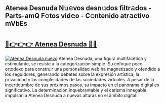 ## Atenea Desnuda N𝚞𝚎vos desn𝚞dos filtr𝚊dos - Parts-amQ F𝚘tos vid𝚎o - C𝚘ntenido atr𝚊ctivo mVbEs

# <h2><a href="http://mbdc0v.tromn.icu/?c=Atenea+Desnuda">🔗👉👉👉 Atenea Desnuda 🔗🔗</a></h2>

[![Atenea Desnuda nuevo](https://i.imgur.com/pEAQMta.gif)](http://mbdc0v.tromn.icu/?c=Atenea+Desnuda)
Atenea Desnuda, una figura multifacética y estimulante, se resiste a la categorización simple. Su enfoque poco ortodoxo para construir una personalidad web ha magnetizado y ofendido a los seguidores, generando debates sobre la expresión artística, la privacidad y las complejidades de las sociedades virtuales. A pesar de la incertidumbre de sus próximos pasos, su impacto en el panorama digital es significativo. La determinación inquebrantable y el carisma innegable impulsan a Atenea Desnuda a nuevas alturas en el ámbito digital.
